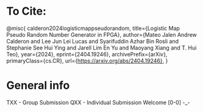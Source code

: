 # To Cite:
@misc{ 
calderon2024logisticmappseudorandom, 
title={Logistic Map Pseudo Random Number Generator in FPGA}, 
author={Mateo Jalen Andrew Calderon and Lee Jun Lei Lucas and Syarifuddin Azhar Bin Rosli and Stephanie See Hui Ying and Jarell Lim En Yu and Maoyang Xiang and T. Hui Teo}, 
year={2024}, 
eprint={2404.19246}, 
archivePrefix={arXiv}, 
primaryClass={cs.CR}, 
url={https://arxiv.org/abs/2404.19246}, }

# General info
TXX  - Group Submission 
QXX - Individual Submission 
Welcome [0-0]
         -_-

